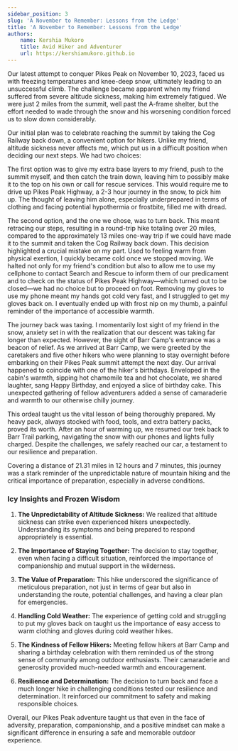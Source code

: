 ```yaml
---
sidebar_position: 3
slug: 'A November to Remember: Lessons from the Ledge'
title: 'A November to Remember: Lessons from the Ledge'
authors:
    name: Kershia Mukoro
    title: Avid Hiker and Adventurer
    url: https://kershiamukoro.github.io
---
```


Our latest attempt to conquer Pikes Peak on November 10, 2023, faced us with freezing temperatures and knee-deep snow, ultimately leading to an unsuccessful climb. The challenge became apparent when my friend suffered from severe altitude sickness, making him extremely fatigued. We were just 2 miles from the summit, well past the A-frame shelter, but the effort needed to wade through the snow and his worsening condition forced us to slow down considerably.

Our initial plan was to celebrate reaching the summit by taking the Cog Railway back down, a convenient option for hikers. Unlike my friend, altitude sickness never affects me, which put us in a difficult position when deciding our next steps. We had two choices:

<!--truncate-->

The first option was to give my extra base layers to my friend, push to the summit myself, and then catch the train down, leaving him to possibly make it to the top on his own or call for rescue services. This would require me to drive up Pikes Peak Highway, a 2-3 hour journey in the snow, to pick him up. The thought of leaving him alone, especially underprepared in terms of clothing and facing potential hypothermia or frostbite, filled me with dread.

The second option, and the one we chose, was to turn back. This meant retracing our steps, resulting in a round-trip hike totaling over 20 miles, compared to the approximately 13 miles one-way trip if we could have made it to the summit and taken the Cog Railway back down. This decision highlighted a crucial mistake on my part. Used to feeling warm from physical exertion, I quickly became cold once we stopped moving. We halted not only for my friend's condition but also to allow me to use my cellphone to contact Search and Rescue to inform them of our predicament and to check on the status of Pikes Peak Highway—which turned out to be closed—we had no choice but to proceed on foot. Removing my gloves to use my phone meant my hands got cold very fast, and I struggled to get my gloves back on. I eventually ended up with frost nip on my thumb, a painful reminder of the importance of accessible warmth.

The journey back was taxing. I momentarily lost sight of my friend in the snow, anxiety set in with the realization that our descent was taking far longer than expected. However, the sight of Barr Camp's entrance was a beacon of relief. As we arrived at Barr Camp, we were greeted by the caretakers and five other hikers who were planning to stay overnight before embarking on their Pikes Peak summit attempt the next day. Our arrival happened to coincide with one of the hiker's birthdays. Enveloped in the cabin's warmth, sipping hot chamomile tea and hot chocolate, we shared laughter, sang Happy Birthday, and enjoyed a slice of birthday cake. This unexpected gathering of fellow adventurers added a sense of camaraderie and warmth to our otherwise chilly journey.

This ordeal taught us the vital lesson of being thoroughly prepared. My heavy pack, always stocked with food, tools, and extra battery packs, proved its worth. After an hour of warming up, we resumed our trek back to Barr Trail parking, navigating the snow with our phones and lights fully charged. Despite the challenges, we safely reached our car, a testament to our resilience and preparation.

Covering a distance of 21.31 miles in 12 hours and 7 minutes, this journey was a stark reminder of the unpredictable nature of mountain hiking and the critical importance of preparation, especially in adverse conditions.

### Icy Insights and Frozen Wisdom

1. **The Unpredictability of Altitude Sickness:** We realized that altitude sickness can strike even experienced hikers unexpectedly. Understanding its symptoms and being prepared to respond appropriately is essential.

2. **The Importance of Staying Together:** The decision to stay together, even when facing a difficult situation, reinforced the importance of companionship and mutual support in the wilderness.

3. **The Value of Preparation:** This hike underscored the significance of meticulous preparation, not just in terms of gear but also in understanding the route, potential challenges, and having a clear plan for emergencies.

4. **Handling Cold Weather:** The experience of getting cold and struggling to put my gloves back on taught us the importance of easy access to warm clothing and gloves during cold weather hikes.

5. **The Kindness of Fellow Hikers:** Meeting fellow hikers at Barr Camp and sharing a birthday celebration with them reminded us of the strong sense of community among outdoor enthusiasts. Their camaraderie and generosity provided much-needed warmth and encouragement.

6. **Resilience and Determination:** The decision to turn back and face a much longer hike in challenging conditions tested our resilience and determination. It reinforced our commitment to safety and making responsible choices.

Overall, our Pikes Peak adventure taught us that even in the face of adversity, preparation, companionship, and a positive mindset can make a significant difference in ensuring a safe and memorable outdoor experience.